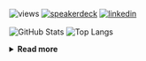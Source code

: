 ![views](https://komarev.com/ghpvc/?username=chck&color=blueviolet)
[![speakerdeck](https://img.shields.io/badge/Speaker_Deck-chck-8a2be2?style=flat-square&logo=speaker-deck)](https://speakerdeck.com/chck)
[![linkedin](https://img.shields.io/badge/LinkedIn-chck-8a2be2?style=flat-square&logo=linkedin)](https://www.linkedin.com/in/chck/)

<p align="left"> 
  <img alt="GitHub Stats" align="center" height="150" src="https://github-readme-stats-nine-umber-51.vercel.app/api?username=chck&count_private=true&show_icons=true&hide_title=true&theme=buefy" />
  <img alt="Top Langs" align="center" height="150" src="https://github-readme-stats-nine-umber-51.vercel.app/api/top-langs/?username=chck&layout=compact&count_private=true&show_icons=true&hide_title=true&theme=buefy" />
</p>

<details>
  <summary><b>Read more</b></summary>
  <br>

  <!--START_SECTION:waka-->
**🐱 My GitHub Data** 

> 📦 82.9 kB Used in GitHub's Storage 
 > 
> 💼 Opted to Hire
 > 
> 📜 133 Public Repositories 
 > 
> 🔑 22 Private Repositories 
 > 
**I'm a Night 🦉** 

```text
🌞 Morning                859 commits         ███░░░░░░░░░░░░░░░░░░░░░░   13.24 % 
🌆 Daytime                2071 commits        ████████░░░░░░░░░░░░░░░░░   31.91 % 
🌃 Evening                1886 commits        ███████░░░░░░░░░░░░░░░░░░   29.06 % 
🌙 Night                  1674 commits        ██████░░░░░░░░░░░░░░░░░░░   25.79 % 
```
📅 **I'm Most Productive on Thursday** 

```text
Monday                   1286 commits        █████░░░░░░░░░░░░░░░░░░░░   19.82 % 
Tuesday                  1009 commits        ████░░░░░░░░░░░░░░░░░░░░░   15.55 % 
Wednesday                1085 commits        ████░░░░░░░░░░░░░░░░░░░░░   16.72 % 
Thursday                 1515 commits        ██████░░░░░░░░░░░░░░░░░░░   23.34 % 
Friday                   654 commits         ███░░░░░░░░░░░░░░░░░░░░░░   10.08 % 
Saturday                 382 commits         █░░░░░░░░░░░░░░░░░░░░░░░░   05.89 % 
Sunday                   559 commits         ██░░░░░░░░░░░░░░░░░░░░░░░   08.61 % 
```


📊 **This Week I Spent My Time On** 

```text
💬 Programming Languages: 
Other                    1 hr 20 mins        ████████████████████░░░░░   81.52 % 
Dockerfile               18 mins             █████░░░░░░░░░░░░░░░░░░░░   18.36 % 
YAML                     0 secs              ░░░░░░░░░░░░░░░░░░░░░░░░░   00.12 % 

🔥 Editors: 
Chrome                   1 hr 20 mins        ████████████████████░░░░░   81.52 % 
PyCharm                  18 mins             █████░░░░░░░░░░░░░░░░░░░░   18.48 % 
```

**I Mostly Code in Python** 

```text
Python                   45 repos            █████████░░░░░░░░░░░░░░░░   34.88 % 
Jupyter Notebook         19 repos            ████░░░░░░░░░░░░░░░░░░░░░   14.73 % 
Rust                     7 repos             █░░░░░░░░░░░░░░░░░░░░░░░░   05.43 % 
TypeScript               4 repos             █░░░░░░░░░░░░░░░░░░░░░░░░   03.10 % 
Astro                    1 repo              ░░░░░░░░░░░░░░░░░░░░░░░░░   00.78 % 
```



**Timeline**

![Lines of Code chart](https://raw.githubusercontent.com/chck/chck/main/assets/bar_graph.png)


 Last Updated on 2024-06-28 01:31 UTC
<!--END_SECTION:waka-->
</details>

